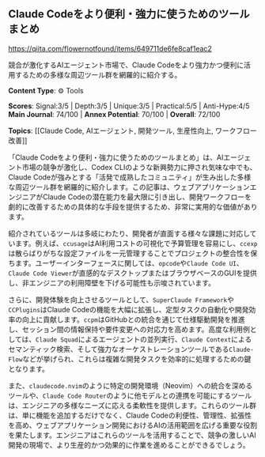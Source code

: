## Claude Codeをより便利・強力に使うためのツールまとめ

https://qiita.com/flowernotfound/items/649711de6fe8caf1eac2

競合が激化するAIエージェント市場で、Claude Codeをより強力かつ便利に活用するための多様な周辺ツール群を網羅的に紹介する。

**Content Type**: ⚙️ Tools

**Scores**: Signal:3/5 | Depth:3/5 | Unique:3/5 | Practical:5/5 | Anti-Hype:4/5
**Main Journal**: 74/100 | **Annex Potential**: 70/100 | **Overall**: 72/100

**Topics**: [[Claude Code, AIエージェント, 開発ツール, 生産性向上, ワークフロー改善]]

「Claude Codeをより便利・強力に使うためのツールまとめ」は、AIエージェント市場の競争が激化し、Codex CLIのような新興勢力に押され気味な中でも、Claude Codeが強みとする「活発で成熟したコミュニティ」が生み出した多様な周辺ツール群を網羅的に紹介します。この記事は、ウェブアプリケーションエンジニアがClaude Codeの潜在能力を最大限に引き出し、開発ワークフローを劇的に改善するための具体的な手段を提供するため、非常に実用的な価値があります。

紹介されているツールは多岐にわたり、開発者が直面する様々な課題に対応しています。例えば、`ccusage`はAI利用コストの可視化で予算管理を容易にし、`ccexp`は散らばりがちな設定ファイルを一元管理することでプロジェクトの整合性を保ちます。ユーザーインターフェースに関しては、`opcode`や`Claude Code UI`、`Claude Code Viewer`が直感的なデスクトップまたはブラウザベースのGUIを提供し、非エンジニアの利用障壁を下げる可能性も示唆されています。

さらに、開発体験を向上させるツールとして、`SuperClaude Framework`や`CCPlugins`はClaude Codeの機能を大幅に拡張し、定型タスクの自動化や開発効率の向上に貢献します。`ccpm`はGitHubとの統合を通じて仕様駆動開発を推進し、セッション間の情報保持や要件変更への対応力を高めます。高度な利用例としては、`Claude Squad`によるエージェントの並列実行、`Claude Context`によるセマンティック検索、そして強力なオーケストレーションツールである`Claude-Flow`などが挙げられ、これらは複雑な開発タスクを効率的に処理するための鍵となります。

また、`claudecode.nvim`のように特定の開発環境（Neovim）への統合を深めるツールや、`Claude Code Router`のように他モデルとの連携を可能にするツールは、エンジニアの多様なニーズに応える柔軟性を提供します。これらのツール群は、単に機能を追加するだけでなく、Claude Codeの利便性、管理性、拡張性を高め、ウェブアプリケーション開発におけるAIの活用範囲を広げる重要な役割を果たします。エンジニアはこれらのツールを活用することで、競争の激しいAI開発の現場で、より生産的かつ効果的に作業を進めることができるでしょう。